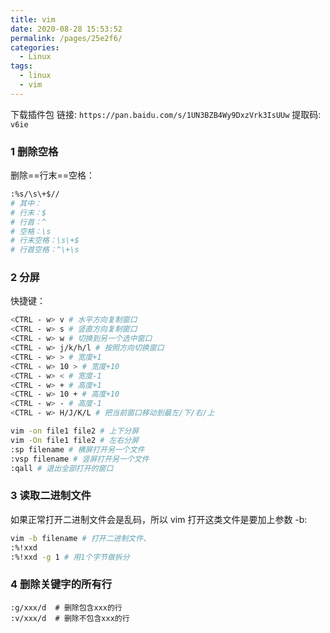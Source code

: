 ```yaml
---
title: vim
date: 2020-08-28 15:53:52
permalink: /pages/25e2f6/
categories: 
  - Linux
tags: 
  - linux
  - vim
---
```


下载插件包
链接: `https://pan.baidu.com/s/1UN3BZB4Wy9DxzVrk3IsUUw` 
提取码: `v6ie`

### 1 删除空格
删除==行末==空格：
```bash
:%s/\s\+$//
# 其中：
# 行末：$
# 行首：^
# 空格：\s
# 行末空格：\s\+$
# 行首空格：^\+\s
```

### 2 分屏
快捷键：
```bash
<CTRL - w> v # 水平方向复制窗口
<CTRL - w> s # 竖直方向复制窗口
<CTRL - w> w # 切换到另一个选中窗口
<CTRL - w> j/k/h/l # 按照方向切换窗口
<CTRL - w> > # 宽度+1
<CTRL - w> 10 > # 宽度+10
<CTRL - w> < # 宽度-1
<CTRL - w> + # 高度+1
<CTRL - w> 10 + # 高度+10
<CTRL - w> - # 高度-1
<CTRL - w> H/J/K/L # 把当前窗口移动到最左/下/右/上
```
```bash
vim -on file1 file2 # 上下分屏
vim -On file1 file2 # 左右分屏
:sp filename # 横屏打开另一个文件
:vsp filename # 竖屏打开另一个文件
:qall # 退出全部打开的窗口
```

### 3 读取二进制文件
如果正常打开二进制文件会是乱码，所以 vim 打开这类文件是要加上参数 -b:
```bash
vim -b filename # 打开二进制文件、
:%!xxd
:%!xxd -g 1 # 用1个字节做拆分
```

### 4 删除关键字的所有行

```shell
:g/xxx/d  # 删除包含xxx的行
:v/xxx/d  # 删除不包含xxx的行
```
